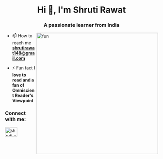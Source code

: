<h1 align="center">Hi 👋, I'm Shruti Rawat</h1>
<h3 align="center">A passionate learner from India</h3>

<img align="right" alt="fun" width="400" src="![image](https://github.com/Shrutirawat148/Shrutirawat148/assets/140155229/af5fb70c-0c0c-40b7-bfb8-dbf2f631f0df)
">
- 📫 How to reach me **shrutirawat148@gmail.com**

- ⚡ Fun fact **I love to read and a fan of Omniscient Reader's Viewpoint**

<h3 align="left">Connect with me:</h3>
<p align="left">
<a href="https://instagram.com/shruti_rawat14_8" target="blank"><img align="center" src="https://raw.githubusercontent.com/rahuldkjain/github-profile-readme-generator/master/src/images/icons/Social/instagram.svg" alt="shruti_rawat14_8" height="30" width="40" /></a>
</p>
